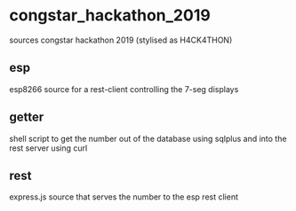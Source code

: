 # congstar_hackathon_2019
sources congstar hackathon 2019 (stylised as H4CK4THON)

## esp
esp8266 source for a rest-client controlling the 7-seg displays

## getter
shell script to get the number out of the database using sqlplus and into the rest server using curl

## rest
express.js source that serves the number to the esp rest client
